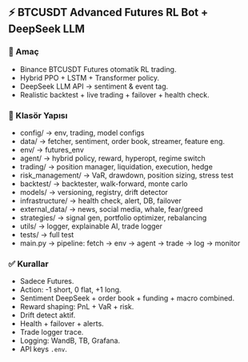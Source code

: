 <!-- CURSOR CONTEXT START -->

## ⚡ BTCUSDT Advanced Futures RL Bot + DeepSeek LLM

### 🎯 Amaç
- Binance BTCUSDT Futures otomatik RL trading.
- Hybrid PPO + LSTM + Transformer policy.
- DeepSeek LLM API → sentiment & event tag.
- Realistic backtest + live trading + failover + health check.

### 📂 Klasör Yapısı
- config/ → env, trading, model configs
- data/ → fetcher, sentiment, order book, streamer, feature eng.
- env/ → futures_env
- agent/ → hybrid policy, reward, hyperopt, regime switch
- trading/ → position manager, liquidation, execution, hedge
- risk_management/ → VaR, drawdown, position sizing, stress test
- backtest/ → backtester, walk-forward, monte carlo
- models/ → versioning, registry, drift detector
- infrastructure/ → health check, alert, DB, failover
- external_data/ → news, social media, whale, fear/greed
- strategies/ → signal gen, portfolio optimizer, rebalancing
- utils/ → logger, explainable AI, trade logger
- tests/ → full test
- main.py → pipeline: fetch → env → agent → trade → log → monitor

### ✅ Kurallar
- Sadece Futures.
- Action: -1 short, 0 flat, +1 long.
- Sentiment DeepSeek + order book + funding + macro combined.
- Reward shaping: PnL + VaR + risk.
- Drift detect aktif.
- Health + failover + alerts.
- Trade logger trace.
- Logging: WandB, TB, Grafana.
- API keys `.env`.

<!-- CURSOR CONTEXT END -->
